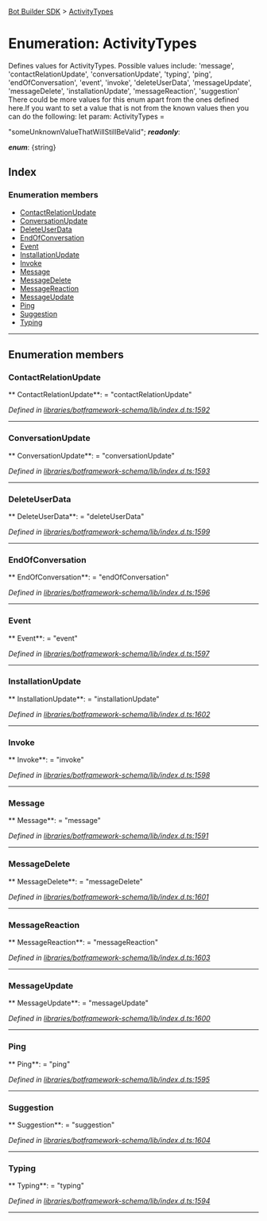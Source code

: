 [Bot Builder SDK](../README.md) > [ActivityTypes](../enums/botbuilder.activitytypes.md)



# Enumeration: ActivityTypes


Defines values for ActivityTypes. Possible values include: 'message', 'contactRelationUpdate', 'conversationUpdate', 'typing', 'ping', 'endOfConversation', 'event', 'invoke', 'deleteUserData', 'messageUpdate', 'messageDelete', 'installationUpdate', 'messageReaction', 'suggestion' There could be more values for this enum apart from the ones defined here.If you want to set a value that is not from the known values then you can do the following: let param: ActivityTypes =

<activitytypes>"someUnknownValueThatWillStillBeValid";</activitytypes>
*__readonly__*: 

*__enum__*: {string}


## Index

### Enumeration members

* [ContactRelationUpdate](botbuilder.activitytypes.md#contactrelationupdate)
* [ConversationUpdate](botbuilder.activitytypes.md#conversationupdate)
* [DeleteUserData](botbuilder.activitytypes.md#deleteuserdata)
* [EndOfConversation](botbuilder.activitytypes.md#endofconversation)
* [Event](botbuilder.activitytypes.md#event)
* [InstallationUpdate](botbuilder.activitytypes.md#installationupdate)
* [Invoke](botbuilder.activitytypes.md#invoke)
* [Message](botbuilder.activitytypes.md#message)
* [MessageDelete](botbuilder.activitytypes.md#messagedelete)
* [MessageReaction](botbuilder.activitytypes.md#messagereaction)
* [MessageUpdate](botbuilder.activitytypes.md#messageupdate)
* [Ping](botbuilder.activitytypes.md#ping)
* [Suggestion](botbuilder.activitytypes.md#suggestion)
* [Typing](botbuilder.activitytypes.md#typing)



---
## Enumeration members
<a id="contactrelationupdate"></a>

###  ContactRelationUpdate

** ContactRelationUpdate**:    = "contactRelationUpdate"

*Defined in [libraries/botframework-schema/lib/index.d.ts:1592](https://github.com/Microsoft/botbuilder-js/blob/ce808e0/libraries/botframework-schema/lib/index.d.ts#L1592)*





___

<a id="conversationupdate"></a>

###  ConversationUpdate

** ConversationUpdate**:    = "conversationUpdate"

*Defined in [libraries/botframework-schema/lib/index.d.ts:1593](https://github.com/Microsoft/botbuilder-js/blob/ce808e0/libraries/botframework-schema/lib/index.d.ts#L1593)*





___

<a id="deleteuserdata"></a>

###  DeleteUserData

** DeleteUserData**:    = "deleteUserData"

*Defined in [libraries/botframework-schema/lib/index.d.ts:1599](https://github.com/Microsoft/botbuilder-js/blob/ce808e0/libraries/botframework-schema/lib/index.d.ts#L1599)*





___

<a id="endofconversation"></a>

###  EndOfConversation

** EndOfConversation**:    = "endOfConversation"

*Defined in [libraries/botframework-schema/lib/index.d.ts:1596](https://github.com/Microsoft/botbuilder-js/blob/ce808e0/libraries/botframework-schema/lib/index.d.ts#L1596)*





___

<a id="event"></a>

###  Event

** Event**:    = "event"

*Defined in [libraries/botframework-schema/lib/index.d.ts:1597](https://github.com/Microsoft/botbuilder-js/blob/ce808e0/libraries/botframework-schema/lib/index.d.ts#L1597)*





___

<a id="installationupdate"></a>

###  InstallationUpdate

** InstallationUpdate**:    = "installationUpdate"

*Defined in [libraries/botframework-schema/lib/index.d.ts:1602](https://github.com/Microsoft/botbuilder-js/blob/ce808e0/libraries/botframework-schema/lib/index.d.ts#L1602)*





___

<a id="invoke"></a>

###  Invoke

** Invoke**:    = "invoke"

*Defined in [libraries/botframework-schema/lib/index.d.ts:1598](https://github.com/Microsoft/botbuilder-js/blob/ce808e0/libraries/botframework-schema/lib/index.d.ts#L1598)*





___

<a id="message"></a>

###  Message

** Message**:    = "message"

*Defined in [libraries/botframework-schema/lib/index.d.ts:1591](https://github.com/Microsoft/botbuilder-js/blob/ce808e0/libraries/botframework-schema/lib/index.d.ts#L1591)*





___

<a id="messagedelete"></a>

###  MessageDelete

** MessageDelete**:    = "messageDelete"

*Defined in [libraries/botframework-schema/lib/index.d.ts:1601](https://github.com/Microsoft/botbuilder-js/blob/ce808e0/libraries/botframework-schema/lib/index.d.ts#L1601)*





___

<a id="messagereaction"></a>

###  MessageReaction

** MessageReaction**:    = "messageReaction"

*Defined in [libraries/botframework-schema/lib/index.d.ts:1603](https://github.com/Microsoft/botbuilder-js/blob/ce808e0/libraries/botframework-schema/lib/index.d.ts#L1603)*





___

<a id="messageupdate"></a>

###  MessageUpdate

** MessageUpdate**:    = "messageUpdate"

*Defined in [libraries/botframework-schema/lib/index.d.ts:1600](https://github.com/Microsoft/botbuilder-js/blob/ce808e0/libraries/botframework-schema/lib/index.d.ts#L1600)*





___

<a id="ping"></a>

###  Ping

** Ping**:    = "ping"

*Defined in [libraries/botframework-schema/lib/index.d.ts:1595](https://github.com/Microsoft/botbuilder-js/blob/ce808e0/libraries/botframework-schema/lib/index.d.ts#L1595)*





___

<a id="suggestion"></a>

###  Suggestion

** Suggestion**:    = "suggestion"

*Defined in [libraries/botframework-schema/lib/index.d.ts:1604](https://github.com/Microsoft/botbuilder-js/blob/ce808e0/libraries/botframework-schema/lib/index.d.ts#L1604)*





___

<a id="typing"></a>

###  Typing

** Typing**:    = "typing"

*Defined in [libraries/botframework-schema/lib/index.d.ts:1594](https://github.com/Microsoft/botbuilder-js/blob/ce808e0/libraries/botframework-schema/lib/index.d.ts#L1594)*





___


